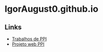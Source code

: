 # IgorAugust0.github.io

## Links

<!--[Currículo](https://igoraugust0.github.io/personal-portfolio/)-->
 - [Trabalhos de PPI](https://igoraugust0.github.io/PPI/)
 - [Projeto web PPI](https://igoraugust0.github.io/ProjetoWebPPI/)
 
